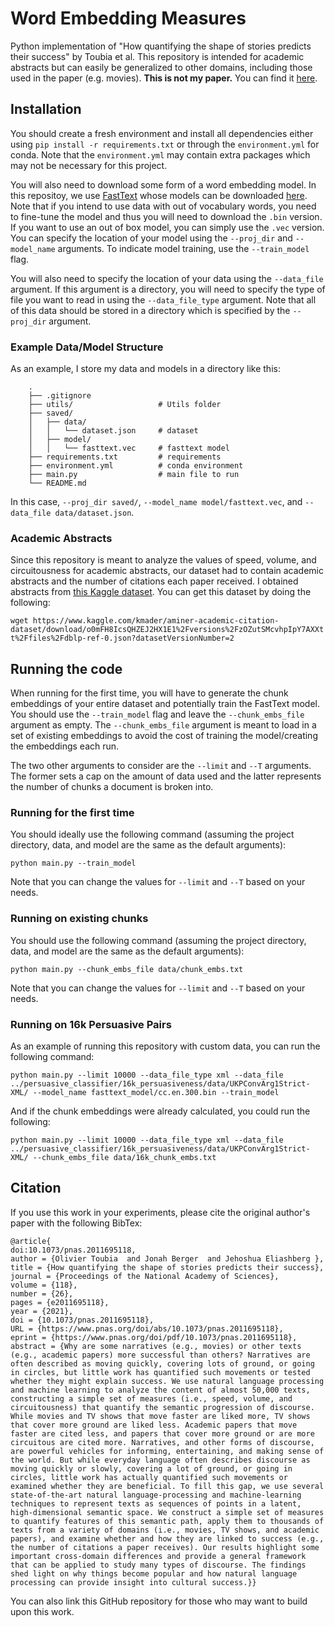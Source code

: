 ﻿# Word Embedding Measures

Python implementation of "How quantifying the shape of stories predicts their success" by Toubia et al. This repository is intended for academic abstracts but can easily be generalized to other domains, including those used in the paper (e.g. movies). **This is not my paper.** You can find it [here](https://www.pnas.org/content/118/26/e2011695118.short?rss=1).

## Installation

You should create a fresh environment and install all dependencies either using `pip install -r requirements.txt` or through the `environment.yml` for conda. Note that the `environment.yml` may contain extra packages which may not be necessary for this project.

You will also need to download some form of a word embedding model. In this repositoy, we use [FastText](https://fasttext.cc/) whose models can be downloaded [here](https://fasttext.cc/docs/en/english-vectors.html). Note that if you intend to use data with out of vocabulary words, you need to fine-tune the model and thus you will need to download the `.bin` version. If you want to use an out of box model, you can simply use the `.vec` version. You can specify the location of your model using the `--proj_dir` and `--model_name` arguments. To indicate model training, use the `--train_model` flag.

You will also need to specify the location of your data using the `--data_file` argument. If this argument is a directory, you will need to specify the type of file you want to read in using the `--data_file_type` argument. Note that all of this data should be stored in a directory which is specified by the `--proj_dir` argument. 

### Example Data/Model Structure

As an example, I store my data and models in a directory like this:

```
    .
    ├── .gitignore                   
    ├── utils/                   # Utils folder
    ├── saved/
    │   ├── data/
    │   │   └── dataset.json     # dataset
    │   ├── model/
    │   │   └── fasttext.vec     # fasttext model
    ├── requirements.txt         # requirements
    ├── environment.yml          # conda environment
    ├── main.py                  # main file to run
    └── README.md   
```

In this case, `--proj_dir saved/`, `--model_name model/fasttext.vec`, and `--data_file data/dataset.json`.

### Academic Abstracts

Since this repository is meant to analyze the values of speed, volume, and circuitousness for academic abstracts, our dataset had to contain academic abstracts and the number of citations each paper received. I obtained abstracts from [this Kaggle dataset](https://www.kaggle.com/kmader/aminer-academic-citation-dataset?select=dblp-ref-0.json). You can get this dataset by doing the following:

`wget https://www.kaggle.com/kmader/aminer-academic-citation-dataset/download/o0mFH8IcsQHZEJ2HX1E1%2Fversions%2FzOZutSMcvhpIpY7AXXtt%2Ffiles%2Fdblp-ref-0.json?datasetVersionNumber=2`

## Running the code

When running for the first time, you will have to generate the chunk embeddings of your entire dataset and potentially train the FastText model. You should use the `--train_model` flag and leave the `--chunk_embs_file` argument as empty. The `--chunk_embs_file` argument is meant to load in a set of existing embeddings to avoid the cost of training the model/creating the embeddings each run. 

The two other arguments to consider are the `--limit` and `--T` arguments. The former sets a cap on the amount of data used and the latter represents the number of chunks a document is broken into.

### Running for the first time
You should ideally use the following command (assuming the project directory, data, and model are the same as the default arguments):

`python main.py --train_model`

Note that you can change the values for `--limit` and `--T` based on your needs.

### Running on existing chunks
You should use the following command (assuming the project directory, data, and model are the same as the default arguments):

`python main.py --chunk_embs_file data/chunk_embs.txt`  

Note that you can change the values for `--limit` and `--T` based on your needs.

### Running on 16k Persuasive Pairs
As an example of running this repository with custom data, you can run the following command: 

`python main.py --limit 10000 --data_file_type xml --data_file ../persuasive_classifier/16k_persuasiveness/data/UKPConvArg1Strict-XML/ --model_name fasttext_model/cc.en.300.bin --train_model`

And if the chunk embeddings were already calculated, you could run the following:

`python main.py --limit 10000 --data_file_type xml --data_file ../persuasive_classifier/16k_persuasiveness/data/UKPConvArg1Strict-XML/ --chunk_embs_file data/16k_chunk_embs.txt`


## Citation

If you use this work in your experiments, please cite the original author's paper with the following BibTex:

```
@article{
doi:10.1073/pnas.2011695118,
author = {Olivier Toubia  and Jonah Berger  and Jehoshua Eliashberg },
title = {How quantifying the shape of stories predicts their success},
journal = {Proceedings of the National Academy of Sciences},
volume = {118},
number = {26},
pages = {e2011695118},
year = {2021},
doi = {10.1073/pnas.2011695118},
URL = {https://www.pnas.org/doi/abs/10.1073/pnas.2011695118},
eprint = {https://www.pnas.org/doi/pdf/10.1073/pnas.2011695118},
abstract = {Why are some narratives (e.g., movies) or other texts (e.g., academic papers) more successful than others? Narratives are often described as moving quickly, covering lots of ground, or going in circles, but little work has quantified such movements or tested whether they might explain success. We use natural language processing and machine learning to analyze the content of almost 50,000 texts, constructing a simple set of measures (i.e., speed, volume, and circuitousness) that quantify the semantic progression of discourse. While movies and TV shows that move faster are liked more, TV shows that cover more ground are liked less. Academic papers that move faster are cited less, and papers that cover more ground or are more circuitous are cited more. Narratives, and other forms of discourse, are powerful vehicles for informing, entertaining, and making sense of the world. But while everyday language often describes discourse as moving quickly or slowly, covering a lot of ground, or going in circles, little work has actually quantified such movements or examined whether they are beneficial. To fill this gap, we use several state-of-the-art natural language-processing and machine-learning techniques to represent texts as sequences of points in a latent, high-dimensional semantic space. We construct a simple set of measures to quantify features of this semantic path, apply them to thousands of texts from a variety of domains (i.e., movies, TV shows, and academic papers), and examine whether and how they are linked to success (e.g., the number of citations a paper receives). Our results highlight some important cross-domain differences and provide a general framework that can be applied to study many types of discourse. The findings shed light on why things become popular and how natural language processing can provide insight into cultural success.}}
```

You can also link this GitHub repository for those who may want to build upon this work.
